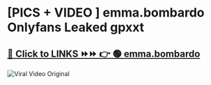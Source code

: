 
 # [PICS + VIDEO ] emma.bombardo Onlyfans Leaked gpxxt

## <h2><a href="https://clipsfans.com/emma.bombardo&ref=git">🔗 Click to LINKS ⏩⏩ 👉 🟢 emma.bombardo </a></h2>

<a href="https://clipsfans.com/emma.bombardo&ref=git" rel="nofollow" data-target="animated-image.originalLink"><img src="https://i.ibb.co.com/xMMVF88/686577567.gif" alt="Viral Video Original" style="max-width: 100%; display: inline-block;" data-target="animated-image.originalImage"></a>

